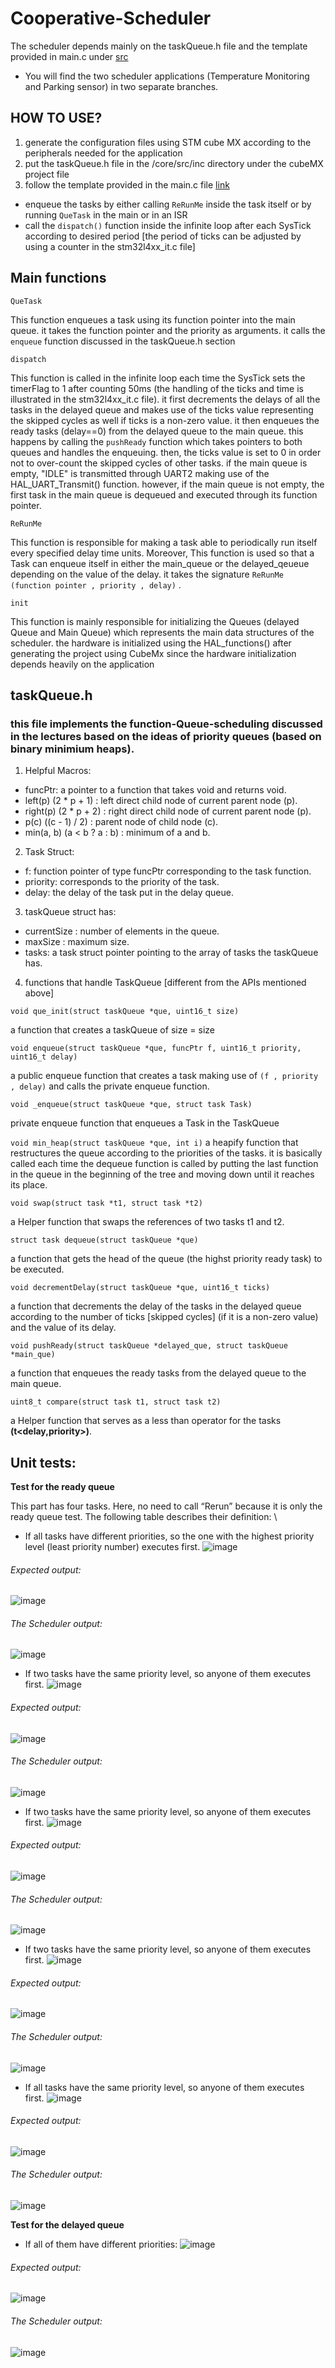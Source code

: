 # Cooperative-Scheduler
The scheduler depends mainly on the taskQueue.h file and the template provided in main.c under [src](https://github.com/doniaGhazy/Cooperative-Scheduler/tree/main/unit_tests%20(.h%20%2B%20.c%20)/Core/Src)
- You will find the two scheduler applications (Temperature Monitoring and Parking sensor) in two separate branches.  

## HOW TO USE?
1. generate the configuration files using STM cube MX according to the peripherals needed for the application
2. put the taskQueue.h file in the /core/src/inc directory under the cubeMX project file 
3. follow the template provided in the main.c file [link](https://github.com/doniaGhazy/Cooperative-Scheduler/blob/main/unit_tests%20(.h%20%2B%20.c%20)/Core/Src/main.c)
* enqueue the tasks by either calling ```ReRunMe``` inside the task itself or by running ```QueTask``` in the main or in an ISR 
* call the ```dispatch()``` function inside the infinite loop after each SysTick according to desired period [the period of ticks can be adjusted by using a counter in the stm32l4xx_it.c file]

## Main functions

```QueTask```

This function enqueues a task using its function pointer into the main queue. it takes the function pointer and the priority as arguments. it calls the ```enqueue``` function discussed in the taskQueue.h section

```dispatch```

This function is called in the infinite loop each time the SysTick sets the timerFlag to 1 after counting 50ms (the handling of the ticks and time is illustrated in the stm32l4xx_it.c file). it first decrements the delays of all the tasks in the delayed queue and makes use of the ticks value representing the skipped cycles as well if ticks is a non-zero value. it then enqueues the ready tasks (delay==0) from the delayed queue to the main queue. this happens by calling the ```pushReady``` function which takes pointers to both queues and handles the enqueuing. then, the ticks value is set to 0 in order not to over-count the skipped cycles of other tasks. if the main queue is empty, "IDLE" is transmitted through UART2 making use of the HAL_UART_Transmit() function. however, if the main queue is not empty, the first task in the main queue is dequeued and executed through its function pointer. 

```ReRunMe```

This function is responsible for making a task able to periodically run itself every specified delay time units. Moreover, This function is used so that a Task can enqueue itself in either the main_queue or the delayed_qeueue depending on the value of the delay. it takes the signature ```ReRunMe (function pointer , priority , delay)``` .

```init```

This function is mainly responsible for initializing the Queues (delayed Queue and Main Queue) which represents the main data structures of the scheduler. the hardware is initialized using the HAL_functions() after generating the project using CubeMx since the hardware initialization depends heavily on the application

## taskQueue.h

### this file implements the function-Queue-scheduling discussed in the lectures based on the ideas of priority queues (based on binary minimium heaps). 

1. Helpful Macros:
* funcPtr: a pointer to a function that takes void and returns void.
* left(p) (2 * p + 1)  : left direct child node of current parent node (p).
* right(p) (2 * p + 2) : right direct child node of current parent node (p).
* p(c) ((c - 1) / 2) : parent node of child node (c).
* min(a, b) (a < b ? a : b) : minimum of a and b. 

2. Task Struct:

* f: function pointer of type funcPtr corresponding to the task function.
* priority: corresponds to the priority of the task.
* delay: the delay of the task put in the delay queue.

3. taskQueue struct has:
* currentSize : number of elements in the queue.
* maxSize : maximum size.
* tasks: a task struct pointer pointing to the array of tasks the taskQueue has.

4. functions that handle TaskQueue [different from the APIs mentioned above]

```void que_init(struct taskQueue *que, uint16_t size)```

a function that creates a taskQueue of size = size 

```void enqueue(struct taskQueue *que, funcPtr f, uint16_t priority, uint16_t delay)```

a public enqueue function that creates a task making use of ```(f , priority , delay)``` and calls the private enqueue function. 

```void _enqueue(struct taskQueue *que, struct task Task)```

private enqueue function that enqueues a Task in the TaskQueue 

```void min_heap(struct taskQueue *que, int i)```
a heapify function that restructures the queue according to the priorities of the tasks. it is basically called each time the dequeue function is called by putting the last function in the queue in the beginning of the tree and moving down until it reaches its place. 

```void swap(struct task *t1, struct task *t2)```

a Helper function that swaps the references of two tasks t1 and t2. 

```struct task dequeue(struct taskQueue *que)```

a function that gets the head of the queue (the highst priority ready task) to be executed.

```void decrementDelay(struct taskQueue *que, uint16_t ticks)```

a function that decrements the delay of the tasks in the delayed queue according to the number of ticks [skipped cycles] (if it is a non-zero value) and the value of its delay. 

```void pushReady(struct taskQueue *delayed_que, struct taskQueue *main_que)```

a function that enqueues the ready tasks from the delayed queue to the main queue.

```uint8_t compare(struct task t1, struct task t2)```

a Helper function that serves as a less than operator for the tasks **(t<delay,priority>)**.


## Unit tests:
**Test for the ready queue**
                                                        
This part has four tasks. Here, no need to call “Rerun” because it is only the ready queue test. The following table describes their definition: \
- If all tasks have different priorities, so the one with the highest priority level (least priority number) executes first. 
![image](https://user-images.githubusercontent.com/45397911/114049532-cd77f900-988b-11eb-8d1f-5a5ecc354ad2.png)

###### Expected output:
![image](https://user-images.githubusercontent.com/45397911/114049574-d8328e00-988b-11eb-9554-35028c147234.png)
###### The Scheduler output:
 ![image](https://user-images.githubusercontent.com/43725885/114219942-a3960380-996b-11eb-84b1-350bde171506.png)
- If two tasks have the same priority level, so anyone of them executes first.
![image](https://user-images.githubusercontent.com/45397911/114049840-1334c180-988c-11eb-87ca-f2caf5d4b99e.png)
###### Expected output:
![image](https://user-images.githubusercontent.com/45397911/114049903-1fb91a00-988c-11eb-88bc-ebbba8f653e3.png)
###### The Scheduler output:
![image](https://user-images.githubusercontent.com/43725885/114223819-8c0d4980-9970-11eb-887e-a2b6201036fc.png)
- If two tasks have the same priority level, so anyone of them executes first.
![image](https://user-images.githubusercontent.com/45397911/114050057-3e1f1580-988c-11eb-88ae-6d7985a9a208.png)
###### Expected output:
![image](https://user-images.githubusercontent.com/45397911/114239185-085e5780-9986-11eb-8524-b81b5cd2afc2.png)
###### The Scheduler output:
![image](https://user-images.githubusercontent.com/43725885/114225815-15be1680-9973-11eb-98f7-b0d0a3b1c46b.png)
-	If two tasks have the same priority level, so anyone of them executes first.
![image](https://user-images.githubusercontent.com/45397911/114050319-732b6800-988c-11eb-99c7-e201065bf491.png)
###### Expected output:
![image](https://user-images.githubusercontent.com/45397911/114050353-7c1c3980-988c-11eb-9241-bf4a2bd36e38.png)
###### The Scheduler output:
![image](https://user-images.githubusercontent.com/43725885/114226077-69306480-9973-11eb-9778-ff9653241c83.png)
- If all tasks have the same priority level, so anyone of them executes first.
![image](https://user-images.githubusercontent.com/45397911/114050470-95bd8100-988c-11eb-8c1d-cc95ffa7a94a.png)
###### Expected output:
![image](https://user-images.githubusercontent.com/45397911/114239453-65f2a400-9986-11eb-9714-016dccdd4193.png)
###### The Scheduler output:
![image](https://user-images.githubusercontent.com/43725885/114226866-7e59c300-9974-11eb-8141-d4b8c619dbd6.png)

**Test for the delayed queue**
- If all of them have different priorities:
![image](https://user-images.githubusercontent.com/45397911/114051010-08c6f780-988d-11eb-90c8-3d0669a3762a.png)
###### Expected output:
![image](https://user-images.githubusercontent.com/45397911/114051058-141a2300-988d-11eb-8862-5e49c5047764.png)
###### The Scheduler output:
![image](https://user-images.githubusercontent.com/43725885/114228665-15277f00-9977-11eb-9fc1-14c50a4281f6.png)

